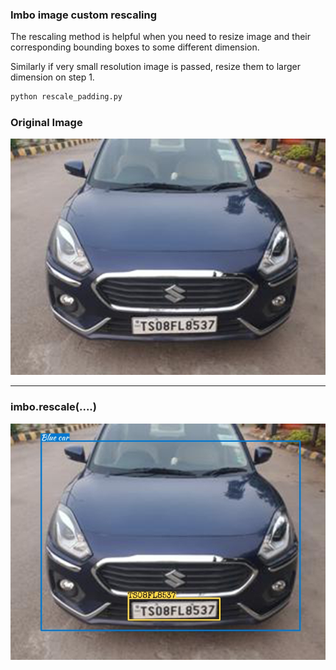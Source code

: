 ### Imbo image custom rescaling

The rescaling method is helpful when you need to resize image and their corresponding bounding boxes to some different dimension.

Similarly if very small resolution image is passed, resize them to larger dimension on step 1.

````bash
python rescale_padding.py
````

<table>
    <h3>Original Image</h3>
    <img src="car.jpg", width="800px">
    <hr>
    <h3>imbo.rescale(....)</h3>
    <img src="rescaled.jpg", width="800px">
</table>


